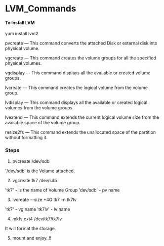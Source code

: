 # LVM_Commands

#### To Install LVM

 yum install lvm2

pvcreate — This command converts the attached Disk or external disk into physical volume.

vgcreate — This command creates the volume groups for all the specified physical volumes.

vgdisplay — This command displays all the available or created volume groups.

lvcreate — This command creates the logical volume from the volume group.

lvdisplay — This command displays all the available or created logical volumes from the volume groups.

lvextend — This command extends the current logical volume size from the available space of the volume group.

resize2fs — This command extends the unallocated space of the partition without formatting it.


### Steps

1. pvcreate /dev/sdb

'/dev/sdb' is the Volume attached.

2. vgcreate tk7 /dev/sdb 

 'tk7' - is the name of Volume Group
 'dev/sdb' - pv name

3. lvcreate --size +4G tk7 -n tk7lv

'tk7' - vg name
'tk7lv' - lv name

4. mkfs.ext4 /dev/tk7/tk7lv

It will format the storage.

5. mount and enjoy..!!
